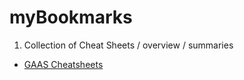 # myBookmarks

1. Collection of Cheat Sheets / overview / summaries
  - [GAAS Cheatsheets](https://github.com/NBISweden/GAAS/tree/master/annotation/CheatSheet)
